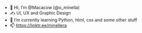 - 👋 Hi, I’m @Macacow (@o_minella)
- ✍ UI, UX and Graphic Design
- 🌱 I’m currently learning Python, html, css and some other stuff
- 📫 https://linktr.ee/minellera

